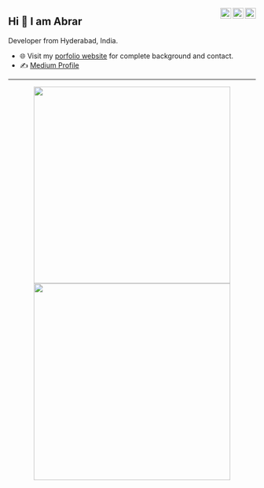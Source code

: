<a href="https://twitter.com/abrarasyed" target="_blank" rel="nofollow"><img align="right" alt="Abrar's Twitter" width="22px" src="https://cdn.jsdelivr.net/npm/simple-icons@v3/icons/twitter.svg" /></a><a href="https://www.linkedin.com/in/abrar-syed/" target="_blank" rel="nofollow"><img align="right" alt="Abrar's Linkdein" width="22px" src="https://cdn.jsdelivr.net/npm/simple-icons@v3/icons/linkedin.svg" /></a><a href="https://www.youtube.com/channel/UC9M3YX3LZXVzetCHp81QOBw" target="_blank" rel="nofollow"><img align="right" alt="Abrar's YT" width="22px" src="https://cdn.jsdelivr.net/npm/simple-icons@v3/icons/youtube.svg" /></a>

## Hi 👋 I am Abrar
Developer from Hyderabad, India. 

- 🌐 Visit my [porfolio website](https://abrarsyed.in/) for complete background and contact.
- ✍️ [Medium Profile](https://medium.com/@abrarahmedsyed/)

---
<p align = "center">
  <img src = "https://github-readme-stats.vercel.app/api?username=sudo-apt-Abrar&show_icons=true&theme=bear" width = 400>
  <img src = "https://github-readme-streak-stats.herokuapp.com?user=sudo-apt-Abrar&theme=dark&hide_border=true" width = 400>
</p>
